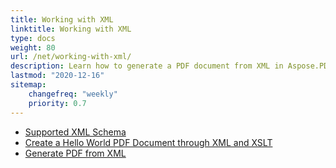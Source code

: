 ```yaml
---
title: Working with XML
linktitle: Working with XML
type: docs
weight: 80
url: /net/working-with-xml/
description: Learn how to generate a PDF document from XML in Aspose.PDF for .NET
lastmod: "2020-12-16"
sitemap:
    changefreq: "weekly"
    priority: 0.7
---
```


- [Supported XML Schema](/pdf/net/supported-xml-schema/)
- [Create a Hello World PDF Document through XML and XSLT](/pdf/net/create-a-hello-world-pdf-document-through-xml-and-xslt/)
- [Generate PDF from XML](/pdf/net/generate-pdf-from-xml)
